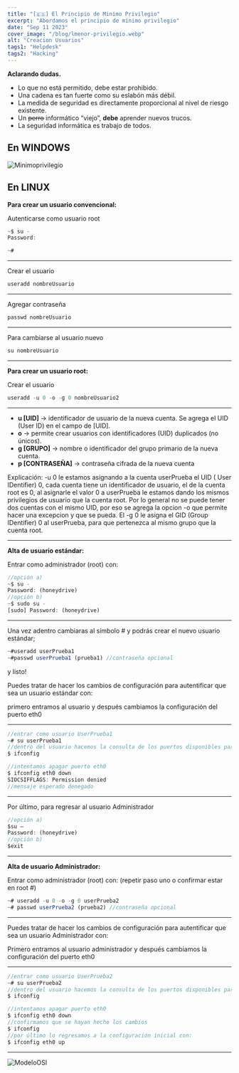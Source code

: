 ```yaml
---
title: "[🇪🇸] El Principio de Minimo Privilegio"
excerpt: "Abordamos el principio de minimo privilegio"
date: "Sep 11 2023"
cover_image: "/blog/lmenor-privilegio.webp"
alt: "Creacion Usuarios"
tags1: "Helpdesk"
tags2: "Hacking"
---
```


**Aclarando dudas.**

- Lo que no está permitido, debe estar prohibido.
- Una cadena es tan fuerte como su eslabón más débil.
- La medida de seguridad es directamente proporcional al nivel de riesgo existente.
- Un ~~perro~~ informático “viejo”, **debe** aprender nuevos trucos.
- La seguridad informática es trabajo de todos.

## En WINDOWS

  ![Minimoprivilegio](https://i.ibb.co/nLqgQRQ/image.png)

## En LINUX

**Para crear un usuario convencional:**

Autenticarse como usuario root

```js
~$ su -
Password:

~#

```

___

Crear el usuario

```js
useradd nombreUsuario

```

___

Agregar contraseña

```js
passwd nombreUsuario

```

___

Para cambiarse al usuario nuevo

```js
su nombreUsuario

```

___

**Para crear un usuario root:**

Crear el usuario

```js
useradd -u 0 -o -g 0 nombreUsuario2

```

___

- **u [UID]** -> identificador de usuario de la nueva cuenta. Se agrega el UID (User ID) en el campo de [UID].
- **o** -> permite crear usuarios con identificadores (UID) duplicados (no únicos).
- **g [GRUPO]** -> nombre o identificador del grupo primario de la nueva cuenta.
- **p [CONTRASEÑA]** -> contraseña cifrada de la nueva cuenta

Explicación: -u 0 le estamos asignando a la cuenta userPrueba el UID ( User IDentifier) 0, cada cuenta tiene un identificador de usuario, el de la cuenta root es 0, al asignarle el valor 0 a userPrueba le estamos dando los mismos privilegios de usuario que la cuenta root. Por lo general no se puede tener dos cuentas con el mismo UID, por eso se agrega la opcion -o que permite hacer una excepcion y que se pueda. El -g 0 le asigna el GID (Group IDentifier) 0 al userPrueba, para que pertenezca al mismo grupo que la cuenta root.

___

**Alta de usuario estándar:**

Entrar como administrador (root) con:

```js
//opción a)
~$ su -
Password: (honeydrive)
//opción b)
~$ sudo su -
[sudo] Password: (honeydrive)

```

___

Una vez adentro cambiaras al símbolo # y podrás crear el nuevo usuario estándar;

```js
~#useradd userPrueba1
~#passwd userPrueba1 (prueba1) //contraseña opcional

```

y listo!

Puedes tratar de hacer los cambios de configuración para autentificar que sea un usuario estándar con:

primero entramos al usuario y después cambiamos la configuración del puerto eth0

___

```js
//entrar como usuario UserPrueba1
~# su userPrueba1
//dentro del usuario hacemos la consulta de los puertos disponibles para confirmar que exista eth0
$ ifconfig

//intentamos apagar puerto eth0
$ ifconfig eth0 down
SIOCSIFFLAGS: Permission denied
//mensaje esperado denegado

```

___

Por último, para regresar al usuario Administrador

```js
//opción a)
$su –
Password: (honeydrive)
//opción b)
$exit
```

___

**Alta de usuario Administrador:**

Entrar como administrador (root) con: (repetir paso uno o confirmar estar en root #)

```js
~# useradd -u 0 -o -g 0 userPrueba2
~# passwd userPrueba2 (prueba2) //contraseña opcional

```

___

Puedes tratar de hacer los cambios de configuración para autentificar que sea un usuario Administrador con:

Primero entramos al usuario administrador y después cambiamos la configuración del puerto eth0

___

```js
//entrar como usuario UserPrueba2
~# su userPrueba2
//dentro del usuario hacemos la consulta de los puertos disponibles para confirmar que exista eth0
$ ifconfig

//intentamos apagar puerto eth0
$ ifconfig eth0 down
//confirmamos que se hayan hecho los cambios
$ ifconfig
//por último lo regresamos a la configuración inicial con:
$ ifconfig eth0 up
```

___

  ![ModeloOSI](https://i.ibb.co/gwkMPTV/image.png)
